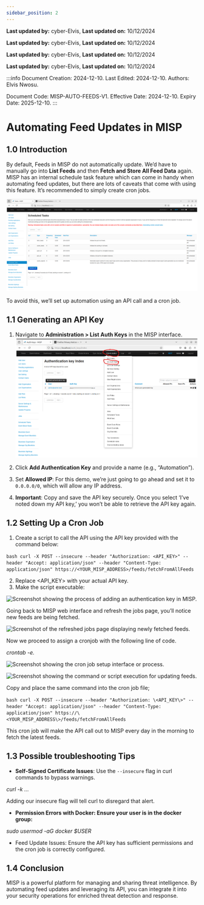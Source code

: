 ```yaml
---
sidebar_position: 2
---
```


**Last updated by:** cyber-Elvis, **Last updated on:** 10/12/2024


**Last updated by:** cyber-Elvis, **Last updated on:** 10/12/2024


**Last updated by:** cyber-Elvis, **Last updated on:** 10/12/2024


**Last updated by:** cyber-Elvis, **Last updated on:** 10/12/2024


:::info
Document Creation: 2024-12-10. Last Edited: 2024-12-10. Authors: Elvis Nwosu.

Document Code: MISP-AUTO-FEEDS-V1. Effective Date: 2024-12-10. Expiry Date: 2025-12-10.
:::



# Automating Feed Updates in MISP

## 1.0 Introduction
By default, Feeds in MISP do not automatically update. We’d have to manually go into **List Feeds** and then **Fetch and Store All Feed Data** again.  
MISP has an internal schedule task feature which can come in handy when automating feed updates, but there are lots of caveats that come with using this feature. It’s recommended to simply create cron jobs.

![Screenshot of the MISP schedule task feature with a warning or configuration page.](./img/misp_schedule_task_warning.png)


To avoid this, we’ll set up automation using an API call and a cron job.

## 1.1 Generating an API Key
1. Navigate to **Administration > List Auth Keys** in the MISP interface.  
   ![Screenshot showing the navigation to "Administration > List Auth Keys."](./img/auth_keys_navigation.png)


2. Click **Add Authentication Key** and provide a name (e.g., “Automation”).
3. Set **Allowed IP**: For this demo, we’re just going to go ahead and set it to `0.0.0.0/0`, which will allow any IP address.
4. **Important**: Copy and save the API key securely. Once you select ‘I’ve noted down my API key,’ you won’t be able to retrieve the API key again. 


## 1.2 Setting Up a Cron Job


1.  Create a script to call the API using the API key provided with the command below:

```bash curl -X POST --insecure --header "Authorization: <API_KEY>" --header "Accept: application/json" --header "Content-Type: application/json" https://<YOUR_MISP_ADDRESS>/feeds/fetchFromAllFeeds```


2.  Replace \<API_KEY\> with your actual API key.
3.  Make the script executable:

   ![Screenshot showing the process of adding an authentication key in MISP.](./img/add_auth_key.png)


Going back to MISP web interface and refresh the jobs page, you’ll notice new feeds are being fetched.

![Screenshot of the refreshed jobs page displaying newly fetched feeds.](./img/jobs_page_refresh.png)

Now we proceed to assign a cronjob with the following line of code.

_crontab -e._

![Screenshot showing the cron job setup interface or process.](./img/cron_job_setup.png)


![Screenshot showing the command or script execution for updating feeds.](./img/feed_update_script.png)

Copy and place the same command into the cron job file;

```bash curl -X POST --insecure --header "Authorization: \<API_KEY\>" --header "Accept: application/json" --header "Content-Type: application/json" https://\<YOUR_MISP_ADDRESS\>/feeds/fetchFromAllFeeds```

This cron job will make the API call out to MISP every day in the morning to fetch the latest feeds.

## 1.3 Possible troubleshooting Tips

- **Self-Signed Certificate Issues**: Use the `--insecure` flag in curl commands to bypass warnings.


_curl -k ..._

Adding our insecure flag will tell curl to disregard that alert.

-   **Permission Errors with Docker: Ensure your user is in the docker group:**

_sudo usermod -aG docker $USER_

-   Feed Update Issues: Ensure the API key has sufficient permissions and the cron job is correctly configured.
## 1.4 Conclusion

MISP is a powerful platform for managing and sharing threat intelligence. By automating feed updates and leveraging its API, you can integrate it into your security operations for enriched threat detection and response.
